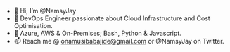 - 👋 Hi, I’m @NamsyJay
- 👀 DevOps Engineer passionate about Cloud Infrastructure and Cost Optimisation.
- 🌱 Azure, AWS & On-Premises; Bash, Python & Javascript.
- 📫 Reach me @ onamusibabajide@gmail.com or @NamsyJay on Twitter.

<!---
NamsyJay/NamsyJay is a ✨ special ✨ repository because its `README.md` (this file) appears on your GitHub profile.
You can click the Preview link to take a look at your changes.
--->
